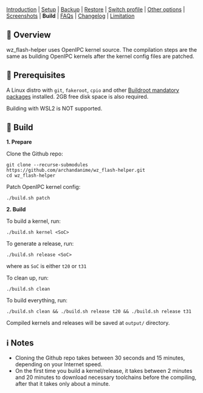 [Introduction](README.md) | [Setup](README_setup.md) | [Backup](README_backup.md) | [Restore](README_restore.md) | [Switch profile](README_switch_profile.md) | [Other options](README_other_options.md) | [Screenshots](README_screenshots.md) | **Build** | [FAQs](README_FAQs.md) | [Changelog](Changelog.md) | [Limitation](Limitation.md)


## 📄 Overview

wz_flash-helper uses OpenIPC kernel source. The compilation steps are the same as building OpenIPC kernels after the kernel config files are patched.

## ‍🍳 Prerequisites

A Linux distro with `git`, `fakeroot`, `cpio` and other [Buildroot mandatory packages](https://buildroot.org/downloads/manual/manual.html#requirement-mandatory) installed. 2GB free disk space is also required.

Building with WSL2 is NOT supported.

## 🔨 Build

**1. Prepare**

Clone the Github repo:
```
git clone --recurse-submodules https://github.com/archandanime/wz_flash-helper.git
cd wz_flash-helper
```

Patch OpenIPC kernel config:
```
./build.sh patch
```

**2. Build**

To build a kernel, run:
```
./build.sh kernel <SoC>
```

To generate a release, run:
```
./build.sh release <SoC>
```

where as `SoC` is either `t20` or `t31`

To clean up, run:
```
./build.sh clean
```
To build everything, run:
```
./build.sh clean && ./build.sh release t20 && ./build.sh release t31
```

Compiled kernels and releases will be saved at `output/` directory.

## ℹ️ Notes

- Cloning the Github repo takes between 30 seconds and 15 minutes, depending on your Internet speed.
- On the first time you build a kernel/release, it takes between 2 minutes and 20 minutes to download necessary toolchains before the compiling, after that it takes only about a minute.
